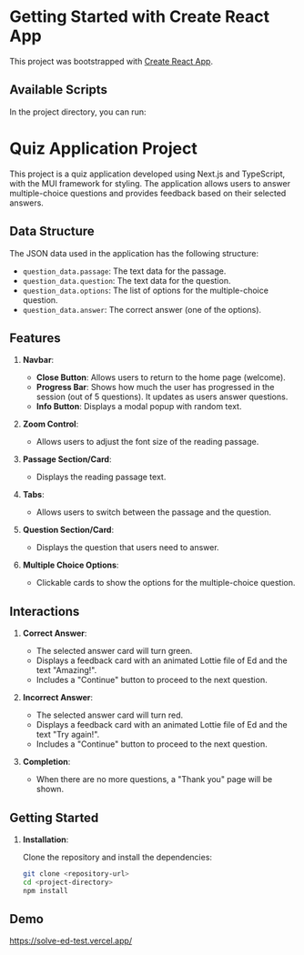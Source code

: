 # Getting Started with Create React App

This project was bootstrapped with [Create React App](https://github.com/facebook/create-react-app).

## Available Scripts

In the project directory, you can run:

# Quiz Application Project

This project is a quiz application developed using Next.js and TypeScript, with the MUI framework for styling. The application allows users to answer multiple-choice questions and provides feedback based on their selected answers.

## Data Structure

The JSON data used in the application has the following structure:

- `question_data.passage`: The text data for the passage.
- `question_data.question`: The text data for the question.
- `question_data.options`: The list of options for the multiple-choice question.
- `question_data.answer`: The correct answer (one of the options).

## Features

1. **Navbar**:
   - **Close Button**: Allows users to return to the home page (welcome).
   - **Progress Bar**: Shows how much the user has progressed in the session (out of 5 questions). It updates as users answer questions.
   - **Info Button**: Displays a modal popup with random text.

2. **Zoom Control**:
   - Allows users to adjust the font size of the reading passage.

3. **Passage Section/Card**:
   - Displays the reading passage text.

4. **Tabs**:
   - Allows users to switch between the passage and the question.

5. **Question Section/Card**:
   - Displays the question that users need to answer.

6. **Multiple Choice Options**:
   - Clickable cards to show the options for the multiple-choice question.

## Interactions

1. **Correct Answer**:
   - The selected answer card will turn green.
   - Displays a feedback card with an animated Lottie file of Ed and the text "Amazing!".
   - Includes a "Continue" button to proceed to the next question.

2. **Incorrect Answer**:
   - The selected answer card will turn red.
   - Displays a feedback card with an animated Lottie file of Ed and the text "Try again!".
   - Includes a "Continue" button to proceed to the next question.

3. **Completion**:
   - When there are no more questions, a "Thank you" page will be shown.

## Getting Started

1. **Installation**:

   Clone the repository and install the dependencies:

   ```bash
   git clone <repository-url>
   cd <project-directory>
   npm install

## Demo
https://solve-ed-test.vercel.app/

